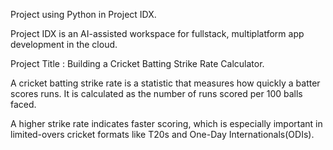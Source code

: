 Project using Python in Project IDX.

Project IDX is an AI-assisted workspace for fullstack, multiplatform app development in the cloud.

Project Title : Building a Cricket Batting Strike Rate Calculator.

A cricket batting strike rate is a statistic that measures how quickly a batter scores runs. It is calculated as the number of runs scored per 100 balls faced.

A higher strike rate indicates faster scoring, which is especially important in limited-overs cricket formats like T20s and One-Day Internationals(ODIs).

